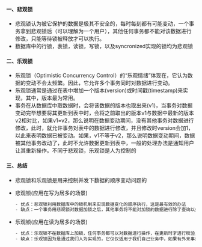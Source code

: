 #### 一、悲观锁

- 悲观锁认为被它保护的数据是极其不安全的，每时每刻都有可能变动，一个事务拿到悲观锁后（可以理解为一个用户），其他任何事务都不能对该数据进行修改，只能等待锁被释放才可以执行。
- 数据库中的行锁，表锁，读锁，写锁，以及syncronized实现的锁均为悲观锁

#### 二、乐观锁

- 乐观锁（Optimistic Concurrency Control）的“乐观情绪”体现在，它认为数据的变动不会太频繁。因此，它允许多个事务同时对数据进行变动。
- 乐观锁通常是通过在表中增加一个版本(version)或时间戳(timestamp)来实现，其中，版本最为常用。
- 事务在从数据库中取数据时，会将该数据的版本也取出来(v1)，当事务对数据变动完毕想要将其更新到表中时，会将之前取出的版本v1与数据中最新的版本v2相对比，如果v1=v2，那么说明在数据变动期间，没有其他事务对数据进行修改，此时，就允许事务对表中的数据进行修改，并且修改时version会加1，以此来表明数据已被变动。如果，v1不等于v2，那么说明数据变动期间，数据被其他事务改动了，此时不允许数据更新到表中，一般的处理办法是通知用户让其重新操作。不同于悲观锁，乐观锁是人为控制的

#### 三、总结

- 悲观锁和乐观锁是用来控制并发下数据的顺序变动问题的

- 悲观锁(应用在写为居多的场景)

  ```java
  - 优点：悲观锁利用数据库中的锁机制来实现数据变化的顺序执行，这是最有效的办法
  - 缺点：一个事务用悲观锁对数据加锁之后，其他事务将不能对加锁的数据进行除了查询以外的所有操作，如果该事务执行时间很长，那么其他事务将一直等待，那势必影响我们系统的吞吐量。
  ```

- 乐观锁(应用在读为居多的场景)

  ```java
  - 优点：乐观锁不在数据库上加锁，任何事务都可以对数据进行操作，在更新时才进行校验，这样就避免了悲观锁造成的吞吐量下降的劣势。
  - 缺点：乐观锁因为是通过我们人为实现的，它仅仅适用于我们自己业务中，如果有外来事务插入，那么就可能发生错误。
  ```

  
